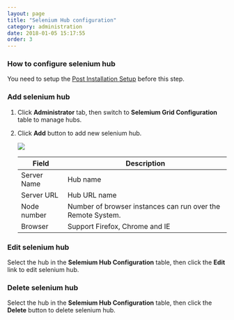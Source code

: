 ```yaml
---
layout: page
title: "Selenium Hub configuration"
category: administration
date: 2018-01-05 15:17:55
order: 3
---
```

### How to configure selenium hub
   You need to setup the [Post Installation Setup] before this step.
### Add selenium hub 
  1. Click **Administrator** tab, then switch to  **Selemium Grid Configuration** table to manage hubs.  
  2. Click **Add** button to add new selenium hub.  
	
     ![][administrator_hub]
	  
     |   Field                | Description                                                         |
     | -------------------    |---------------------------                                          | 
     | Server Name            | Hub name                                                            |  
     | Server URL             | Hub URL name                                                        |
     | Node number            | Number of browser instances can run over the Remote System.        |  
     | Browser                | Support Firefox, Chrome and IE                                             |	
 
	
### Edit selenium hub 
  Select the hub in the **Selemium Hub Configuration** table, then click the 	**Edit** link to edit selenium hub. 
	 
### Delete selenium hub 
  Select the hub in the **Selemium Hub Configuration** table, then click the 	**Delete** button to delete selenium hub. 	 
	 
[administrator_hub]: ../images/administrator/administrator_hub.png
[Post Installation Setup]: ../installation/installlation-post-installation.html
